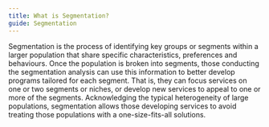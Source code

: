 ```yaml
---
title: What is Segmentation?
guide: Segmentation
---
```


Segmentation is the process of identifying key groups or segments within a larger population that share specific characteristics, preferences and behaviours. Once the population is broken into segments, those conducting the segmentation analysis can use this information to better develop programs tailored for each segment. That is, they can focus services on one or two segments or niches, or develop new services to appeal to one or more of the segments. Acknowledging the typical heterogeneity of large populations, segmentation allows those developing services to avoid treating those populations with a one-size-fits-all solutions.
